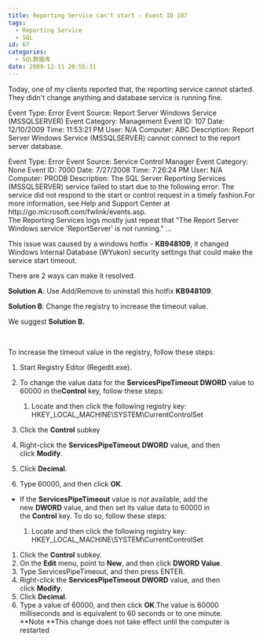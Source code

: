 ```yaml
---
title: Reporting Service can't start - Event ID 107
tags:
  - Reporting Service
  - SQL
id: 67
categories:
  - SQL数据库
date: 2009-12-11 20:55:31
---
```


Today, one of my clients reported that, the reporting service cannot started.
They didn't change anything and database service is running fine.

Event Type: Error
Event Source: Report Server Windows Service (MSSQLSERVER)
Event Category: Management
Event ID: 107
Date: 12/10/2009
Time: 11:53:21 PM
User: N/A
Computer: ABC
Description:
Report Server Windows Service (MSSQLSERVER) cannot connect to the report server database.
<!--more-->
<div>Event Type: Error
Event Source: Service Control Manager
Event Category: None
Event ID: 7000
Date: 7/27/2008
Time: 7:26:24 PM
User: N/A
Computer: PRODB
Description:
The SQL Server Reporting Services (MSSQLSERVER) service failed to start due to the following error:
The service did not respond to the start or control request in a timely fashion.For more information, see Help and Support Center at http://go.microsoft.com/fwlink/events.asp.

</div>
The Reporting Services logs mostly just repeat that "The Report Server Windows service 'ReportServer' is not running." ...
<div>

This issue was caused by a windows hotfix - **KB948109**, it changed Windows Internal Database (WYukon) security settings that could make the service start timeout.

There are 2 ways can make it resolved.

**Solution A**: Use Add/Remove to uninstall this hotfix **KB948109**.

**Solution B**: Change the registry to increase the timeout value.

We suggest **Solution B.**

&nbsp;

To increase the timeout value in the registry, follow these steps:

1.  Start Registry Editor (Regedit.exe).
2.  To change the value data for the **ServicesPipeTimeout DWORD** value to 60000 in the**Control** key, follow these steps:

    1.  Locate and then click the following registry key:
HKEY_LOCAL_MACHINE\SYSTEM\CurrentControlSet

1.  Click the **Control** subkey
2.  Right-click the **ServicesPipeTimeout DWORD** value, and then click **Modify**.
3.  Click **Decimal**.
4.  Type 60000, and then click **OK**.

*   If the **ServicesPipeTimeout** value is _not_ available, add the new **DWORD** value, and then set its value data to 60000 in the **Control** key. To do so, follow these steps:

    1.  Locate and then click the following registry key:
HKEY_LOCAL_MACHINE\SYSTEM\CurrentControlSet

1.  Click the **Control** subkey.
2.  On the **Edit** menu, point to **New**, and then click **DWORD Value**.
3.  Type ServicesPipeTimeout, and then press ENTER.
4.  Right-click the **ServicesPipeTimeout DWORD** value, and then click **Modify**.
5.  Click **Decimal**.
6.  Type a value of 60000, and then click **OK**.The value is 60000 milliseconds and is equivalent to 60 seconds or to one minute.
**Note **This change does not take effect until the computer is restarted

</div>